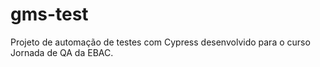 # gms-test
Projeto de automação de testes com Cypress desenvolvido para o curso Jornada de QA da EBAC.
